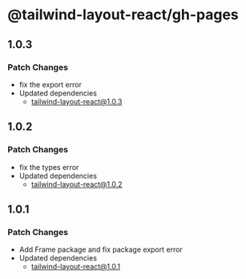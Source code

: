 # @tailwind-layout-react/gh-pages

## 1.0.3

### Patch Changes

- fix the export error
- Updated dependencies
  - tailwind-layout-react@1.0.3

## 1.0.2

### Patch Changes

- fix the types error
- Updated dependencies
  - tailwind-layout-react@1.0.2

## 1.0.1

### Patch Changes

- Add Frame package and fix package export error
- Updated dependencies
  - tailwind-layout-react@1.0.1
